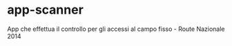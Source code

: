 app-scanner
===========

App che effettua il controllo per gli accessi al campo fisso - Route Nazionale 2014
